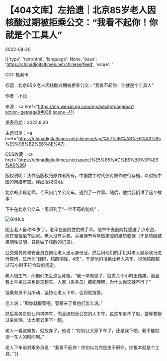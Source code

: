 # 【404文库】左拾遗｜北京85岁老人因核酸过期被拒乘公交：“我看不起你！你就是个工具人”

2022-08-20

[{'type': 'text/html', 'language': None, 'base': 'https://chinadigitaltimes.net/chinese/feed', 'value': '

CDT 档案卡

标题：北京85岁老人因核酸过期被拒乘公交：“我看不起你！你就是个工具人”

作者：小段

来源：<a href="https://mp.weixin.qq.com/mp/secitptpagepub?action=getpage&#038;scene=41)

发表日期：2022.8.20

主题归类：<a href="https://chinadigitaltimes.net/chinese/tag/%E7%96%AB%E6%83%85%E9%98%B2%E6%8E%A7)

CDS收藏：<a href="https://chinadigitaltimes.net/space/%E5%85%AC%E6%B0%91%E9%A6%86)

版权说明：该作品版权归原作者所有。中国数字时代仅对原作进行存档，以对抗中国的网络审查。详细版权说明。





北京的小段老师，今天出门坐公交车，遇到了一件事。随后，他给我们讲了这个故事：

下午在北京公交车上见识到了“一丝不苟的防疫”：

![GitHub](https://chinadigitaltimes.net/chinese/files/2022/08/北京老人.jpeg)

图上老人自称85岁了，老伴在医院住院做手术。他中午去医院探望送了点东西，现在准备坐车回家。老人没有手机，手里持有今早做核酸的纸质收据（不是核酸结果阴性证明，只是做了核酸的记录）。

公交乘务员和安全员立刻让老人出示身份证，然后用他们的手机对老人健康状况进行查询，显示为“绿码，核酸阴性，4天”，于是他们拒绝让老人乘车，说他核酸超过72小时不符合政府规定。

老人很生气，问他们怎么这么死板，“我一早就做了，就差几个小时出结果。而且我上午坐过来也是这趟车，人家（乘务员）都能理解，为什么你这就不行？”

但乘务员不为所动，坚持让老人下车，否则就报警。

老人说：“那你就报警吧，警察来了看他们怎么说。”

然后乘务员就让司机停车，而且通知全公交的人下车，说这车走不了啦，要等警察过来处理。让大家去坐下一趟。

老人一看这架势，就放弃了，他说：“你别让大家下车了，还是我下吧，我不能耽误一车人的时间啊。”

老人下车前对乘务员说：“我看不起你！你别以为你是忠于职守，你根本就是个工具。”'}]
